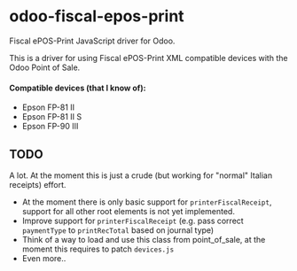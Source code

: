 odoo-fiscal-epos-print
======================

Fiscal ePOS-Print JavaScript driver for Odoo.

This is a driver for using Fiscal ePOS-Print XML compatible devices with the
Odoo Point of Sale.

#### Compatible devices (that I know of):
 * Epson FP-81 II
 * Epson FP-81 II S
 * Epson FP-90 III

## TODO
A lot. At the moment this is just a crude (but working for "normal" Italian receipts) effort.
* At the moment there is only basic support for `printerFiscalReceipt`, support for all other root elements is not yet implemented.
* Improve support for `printerFiscalReceipt` (e.g. pass correct `paymentType` to `printRecTotal` based on journal type)
* Think of a way to load and use this class from point_of_sale, at the moment this requires to patch `devices.js`
* Even more..
